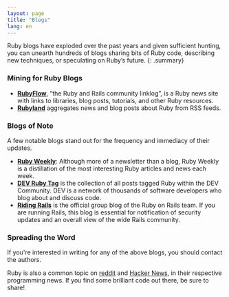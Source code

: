 ```yaml
---
layout: page
title: "Blogs"
lang: en
---
```


Ruby blogs have exploded over the past years and given sufficient
hunting, you can unearth hundreds of blogs sharing bits of Ruby code,
describing new techniques, or speculating on Ruby’s future.
{: .summary}

### Mining for Ruby Blogs

* [**RubyFlow**][rubyflow], “the Ruby and Rails community linklog”,
  is a Ruby news site with links to libraries, blog posts, tutorials,
  and other Ruby resources.
* [**Rubyland**][rubyland] aggregates news and blog posts about Ruby
  from RSS feeds.

### Blogs of Note

A few notable blogs stand out for the frequency and immediacy of their
updates.

* [**Ruby Weekly**][ruby-weekly]: Although more of a newsletter than a
  blog, Ruby Weekly is a distillation of the most interesting Ruby
  articles and news each week.
* [**DEV Ruby Tag**][dev-ruby-tag] is the collection of all posts
  tagged Ruby within the DEV Community. DEV is a network of thousands
  of software developers who blog about and discuss code. 
* [**Riding Rails**][riding-rails] is the official group blog of the
  Ruby on Rails team. If you are running Rails, this blog is essential
  for notification of security updates and an overall view of the wide
  Rails community.

### Spreading the Word

If you're interested in writing for any of the above blogs, you should
contact the authors.

Ruby is also a common topic on [reddit][reddit] and [Hacker News][hn],
in their respective programming news. If you find some brilliant code
out there, be sure to share!


[rubyflow]: http://www.rubyflow.com/
[rubyland]: http://rubyland.news/
[ruby-weekly]: https://rubyweekly.com/
[dev-ruby-tag]: https://dev.to/t/ruby
[riding-rails]: http://weblog.rubyonrails.org/
[reddit]: http://www.reddit.com/r/ruby
[hn]: http://news.ycombinator.com/
